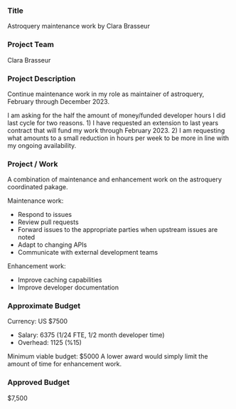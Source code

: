 ### Title
Astroquery maintenance work by Clara Brasseur

### Project Team
Clara Brasseur

### Project Description

Continue maintenance work in my role as maintainer of astroquery, February through December 2023.

I am asking for the half the amount of money/funded developer hours I did last cycle for two reasons. 1) I have requested an extension to last years contract that will fund my work through February 2023. 2) I am requesting what amounts to a small reduction in hours per week to be more in line with my ongoing availability. 

### Project / Work
A combination of maintenance and enhancement work on the astroquery coordinated pakage.

Maintenance work:
 * Respond to issues
 * Review pull requests
 * Forward issues to the appropriate parties when upstream issues are noted
 * Adapt to changing APIs
 * Communicate with external development teams

Enhancement work:
 * Improve caching capabilities
 * Improve developer documentation

### Approximate Budget

Currency: US $7500

 * Salary: 6375 (1/24 FTE, 1/2 month developer time)
 * Overhead: 1125 (%15)

Minimum viable budget: $5000
A lower award would simply limit the amount of time for enhancement work.
 
### Approved Budget
 
$7,500
